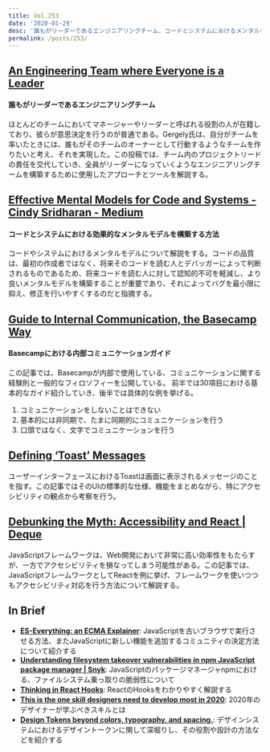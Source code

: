 ```yaml
---
title: Vol.253
date: '2020-01-29'
desc: '誰もがリーダーであるエンジニアリングチーム、コードとシステムにおけるメンタルモデル、Basecampのコミュニケーションガイド、ほか計10リンク'
permalink: /posts/253/
---
```


## [An Engineering Team where Everyone is a Leader](https://blog.pragmaticengineer.com/a-team-where-everyone-is-a-leader/)
#### 誰もがリーダーであるエンジニアリングチーム
ほとんどのチームにおいてマネージャーやリーダーと呼ばれる役割の人が在籍しており、彼らが意思決定を行うのが普通である。Gergely氏は、自分がチームを率いたときには、誰もがそのチームのオーナーとして行動するようなチームを作りたいと考え、それを実現した。この投稿では、チーム内のプロジェクトリードの責任を交代していき、全員がリーダーになっていくようなエンジニアリングチームを構築するために使用したアプローチとツールを解説する。

## [Effective Mental Models for Code and Systems - Cindy Sridharan - Medium](https://medium.com/@copyconstruct/effective-mental-models-for-code-and-systems-7c55918f1b3e)
#### コードとシステムにおける効果的なメンタルモデルを構築する方法
コードやシステムにおけるメンタルモデルについて解説をする。コードの品質は、最初の作成者ではなく、将来そのコードを読む人とデバッガーによって判断されるものであるため、将来コードを読む人に対して認知的不可を軽減し、より良いメンタルモデルを構築することが重要であり、それによってバグを最小限に抑え、修正を行いやすくするのだと指摘する。

## [Guide to Internal Communication, the Basecamp Way](https://basecamp.com/guides/how-we-communicate)
#### Basecampにおける内部コミュニケーションガイド
この記事では、Basecampが内部で使用している、コミュニケーションに関する経験則と一般的なフィロソフィーを公開している。
前半では30項目における基本的なガイド紹介していき、後半では具体的な例を挙げる。

1. コミュニケーションをしないことはできない
2. 基本的には非同期で、たまに同期的にコミュニケーションを行う
3. 口頭ではなく、文字でコミュニケーションを行う

## [Defining ‘Toast’ Messages](https://adrianroselli.com/2020/01/defining-toast-messages.html)
ユーザーインターフェースにおけるToastは画面に表示されるメッセージのことを指す。この記事ではそのUIの標準的な仕様、機能をまとめながら、特にアクセシビリティの観点から考察を行う。

## [Debunking the Myth: Accessibility and React | Deque](https://www.deque.com/blog/debunking-the-myth-accessibility-and-react/)
JavaScriptフレームワークは、Web開発において非常に高い効率性をもたらすが、一方でアクセシビリティを損なってしまう可能性がある。この記事では、JavaScriptフレームワークとしてReactを例に挙げ、フレームワークを使いつつもアクセシビリティ対応を行う方法について解説する。


## In Brief
- **[ES-Everything: an ECMA Explainer](https://www.matthewgerstman.com/tech/es-everything/)**: JavaScriptを古いブラウザで実行させる方法、またJavaScriptに新しい機能を追加するコミュニティの決定方法について紹介する
- **[Understanding filesystem takeover vulnerabilities in npm JavaScript package manager | Snyk](https://snyk.io/blog/understanding-filesystem-takeover-vulnerabilities-in-npm-javascript-package-manager/)**: JavaScriptのパッケージマネージャnpmにおける、ファイルシステム乗っ取りの脆弱性について
- **[Thinking in React Hooks](https://wattenberger.com/blog/react-hooks)**: ReactのHooksをわかりやすく解説する
- **[This is the one skill designers need to develop most in 2020](https://www.fastcompany.com/90449305/this-is-the-one-skill-designers-need-to-develop-most-in-2020?ref=uxdesignweekly)**: 2020年のデザイナーが学ぶべきスキルとは
- **[Design Tokens beyond colors, typography, and spacing.](http://www.didoo.net/2020/01/design-tokens-beyond-colors-typography-and-spacing/)**: デザインシステムにおけるデザイントークンに関して深堀りし、その役割や設計の方法などを紹介する
